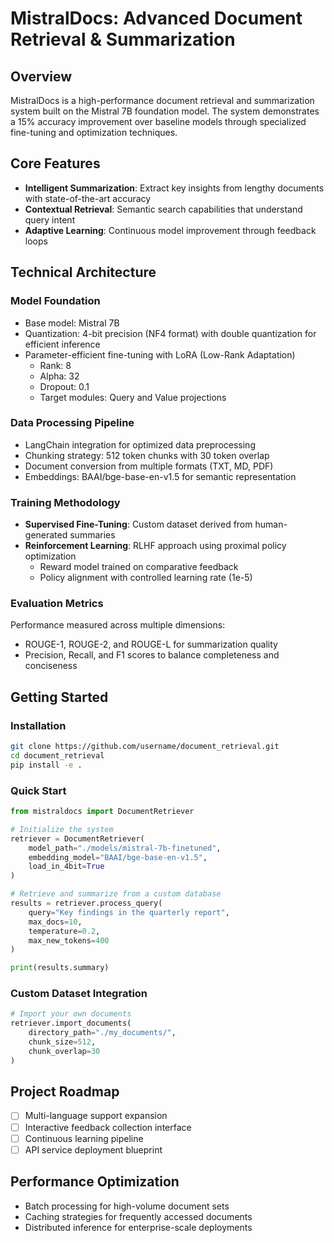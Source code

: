 # MistralDocs: Advanced Document Retrieval & Summarization

## Overview
MistralDocs is a high-performance document retrieval and summarization system built on the Mistral 7B foundation model. The system demonstrates a 15% accuracy improvement over baseline models through specialized fine-tuning and optimization techniques.

## Core Features
- **Intelligent Summarization**: Extract key insights from lengthy documents with state-of-the-art accuracy
- **Contextual Retrieval**: Semantic search capabilities that understand query intent
- **Adaptive Learning**: Continuous model improvement through feedback loops

## Technical Architecture

### Model Foundation
- Base model: Mistral 7B
- Quantization: 4-bit precision (NF4 format) with double quantization for efficient inference
- Parameter-efficient fine-tuning with LoRA (Low-Rank Adaptation)
  - Rank: 8
  - Alpha: 32
  - Dropout: 0.1
  - Target modules: Query and Value projections

### Data Processing Pipeline
- LangChain integration for optimized data preprocessing
- Chunking strategy: 512 token chunks with 30 token overlap
- Document conversion from multiple formats (TXT, MD, PDF)
- Embeddings: BAAI/bge-base-en-v1.5 for semantic representation

### Training Methodology
- **Supervised Fine-Tuning**: Custom dataset derived from human-generated summaries
- **Reinforcement Learning**: RLHF approach using proximal policy optimization
  - Reward model trained on comparative feedback
  - Policy alignment with controlled learning rate (1e-5)

### Evaluation Metrics
Performance measured across multiple dimensions:
- ROUGE-1, ROUGE-2, and ROUGE-L for summarization quality
- Precision, Recall, and F1 scores to balance completeness and conciseness

## Getting Started

### Installation
```bash
git clone https://github.com/username/document_retrieval.git
cd document_retrieval
pip install -e .
```

### Quick Start
```python
from mistraldocs import DocumentRetriever

# Initialize the system
retriever = DocumentRetriever(
    model_path="./models/mistral-7b-finetuned",
    embedding_model="BAAI/bge-base-en-v1.5",
    load_in_4bit=True
)

# Retrieve and summarize from a custom database
results = retriever.process_query(
    query="Key findings in the quarterly report",
    max_docs=10,
    temperature=0.2,
    max_new_tokens=400
)

print(results.summary)
```

### Custom Dataset Integration
```python
# Import your own documents
retriever.import_documents(
    directory_path="./my_documents/",
    chunk_size=512,
    chunk_overlap=30
)
```

## Project Roadmap
- [ ] Multi-language support expansion
- [ ] Interactive feedback collection interface
- [ ] Continuous learning pipeline
- [ ] API service deployment blueprint

## Performance Optimization
- Batch processing for high-volume document sets
- Caching strategies for frequently accessed documents
- Distributed inference for enterprise-scale deployments


